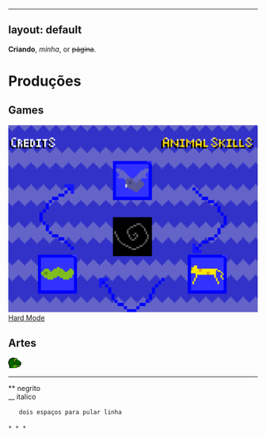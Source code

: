 
---
layout: default
---

**Criando**, _minha_, or ~~página~~.

# Produções  

## Games  

[![](AnimalSkills.PNG)](https://reiarthursr.github.io/Animal%20Skills/)
[Hard Mode](https://reiarthursr.github.io/Animal%20Skills%20Hardcore/)

## Artes  

![](LizardHead.gif)

* * * 

** negrito  
__ italico  
~~~~ cortado  
   dois espaços para pular linha

* * * 

